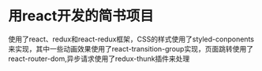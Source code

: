 # 用react开发的简书项目
使用了react、redux和react-redux框架，CSS的样式使用了styled-conponents来实现，其中一些动画效果使用了react-transition-group实现，页面跳转使用了react-router-dom,异步请求使用了redux-thunk插件来处理
